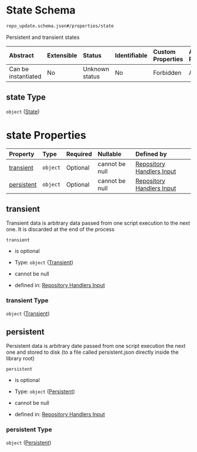 # State Schema

```txt
repo_update.schema.json#/properties/state
```

Persistent and transient states

| Abstract            | Extensible | Status         | Identifiable | Custom Properties | Additional Properties | Access Restrictions | Defined In                                                                           |
| :------------------ | :--------- | :------------- | :----------- | :---------------- | :-------------------- | :------------------ | :----------------------------------------------------------------------------------- |
| Can be instantiated | No         | Unknown status | No           | Forbidden         | Allowed               | none                | [repo-update.schema.json*](docs/repo-update.schema.json "open original schema") |

## state Type

`object` ([State](repo-update-properties-state.md))

# state Properties

| Property                  | Type     | Required | Nullable       | Defined by                                                                                                                                           |
| :------------------------ | :------- | :------- | :------------- | :--------------------------------------------------------------------------------------------------------------------------------------------------- |
| [transient](#transient)   | `object` | Optional | cannot be null | [Repository Handlers Input](repo-update-properties-state-properties-transient.md "repo_update.schema.json#/properties/state/properties/transient")   |
| [persistent](#persistent) | `object` | Optional | cannot be null | [Repository Handlers Input](repo-update-properties-state-properties-persistent.md "repo_update.schema.json#/properties/state/properties/persistent") |

## transient

Transient data is arbitrary data passed from one script execution to the next one. It is discarded at the end of the process

`transient`

*   is optional

*   Type: `object` ([Transient](repo-update-properties-state-properties-transient.md))

*   cannot be null

*   defined in: [Repository Handlers Input](repo-update-properties-state-properties-transient.md "repo_update.schema.json#/properties/state/properties/transient")

### transient Type

`object` ([Transient](repo-update-properties-state-properties-transient.md))

## persistent

Persistent data is arbitrary date passed from one script execution the next one and stored to disk (to a file called persistent.json directly inside the library root)

`persistent`

*   is optional

*   Type: `object` ([Persistent](repo-update-properties-state-properties-persistent.md))

*   cannot be null

*   defined in: [Repository Handlers Input](repo-update-properties-state-properties-persistent.md "repo_update.schema.json#/properties/state/properties/persistent")

### persistent Type

`object` ([Persistent](repo-update-properties-state-properties-persistent.md))
